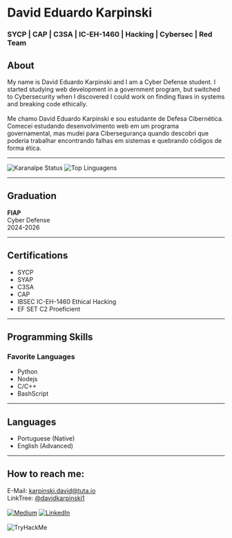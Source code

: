 # David Eduardo Karpinski
### SYCP | CAP | C3SA | IC-EH-1460 | Hacking | Cybersec | Red Team

## About

My name is David Eduardo Karpinski and I am a Cyber Defense student. I started studying web development in a government program, but switched to Cybersecurity when I discovered I could work on finding flaws in systems and breaking code ethically.
<br><br>
Me chamo David Eduardo Karpinski e sou estudante de Defesa Cibernética. Comecei estudando desenvolvimento web em um programa governamental, mas mudei para Cibersegurança quando descobri que poderia trabalhar encontrando falhas em sistemas e quebrando códigos de forma ética.

<hr>

![Karanalpe Status](https://github-readme-stats.vercel.app/api?username=DavidKarpinski&show_icons=true&theme=dracula)
![Top Linguagens](https://github-readme-stats.vercel.app/api/top-langs/?username=DavidKarpinski&layout=compact&theme=dracula)

***

## Graduation

**FIAP**<br>
Cyber Defense<br>
2024-2026

***

## Certifications

- SYCP
- SYAP
- C3SA
- CAP
- IBSEC IC-EH-1460 Ethical Hacking
- EF SET C2 Proeficient

***

## Programming Skills

### Favorite Languages

- Python
- Nodejs
- C/C++
- BashScript

***

## Languages

- Portuguese (Native)
- English (Advanced)

***

## How to reach me:
E-Mail: karpinski.david@tuta.io<br>
LinkTree: [@davidkarpinski1](https://linktr.ee/DavidEduardoKarpinski)
<br><br>
[![Medium](https://img.shields.io/badge/Medium-12100E?style=for-the-badge&logo=medium&logoColor=white)](https://medium.com/@davidkarpinski01) [![LinkedIn](https://img.shields.io/badge/LinkedIn-0077B5?style=for-the-badge&logo=linkedin&logoColor=white)](https://www.linkedin.com/in/davidkarpinski1/)
<br><br>
![TryHackMe](https://tryhackme-badges.s3.amazonaws.com/davidkarpinski1.png)
